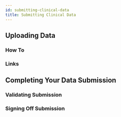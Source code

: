 ```yaml
---
id: submitting-clinical-data
title: Submitting Clinical Data
---
```


## Uploading Data

### How To

### Links

## Completing Your Data Submission

### Validating Submission

### Signing Off Submission
